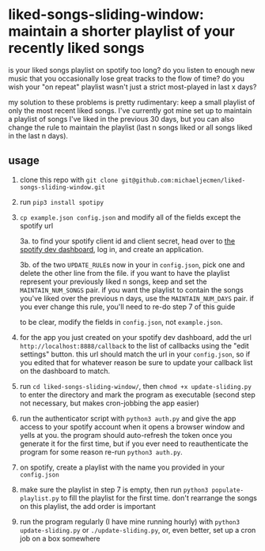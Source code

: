 # liked-songs-sliding-window: maintain a shorter playlist of your recently liked songs 

is your liked songs playlist on spotify too long? do you listen to enough new music that you occasionally lose great tracks to the flow of time? do you wish your "on repeat" playlist wasn't just a strict most-played in last x days?

my solution to these problems is pretty rudimentary: keep a small playlist of only the most recent liked songs. I've currently got mine set up to maintain a playlist of songs I've liked in the previous 30 days, but you can also change the rule to maintain the playlist (last n songs liked or all songs liked in the last n days).

## usage
1. clone this repo with ```git clone git@github.com:michaeljecmen/liked-songs-sliding-window.git```
2. run ```pip3 install spotipy```
3.  ```cp example.json config.json``` and modify all of the fields except the spotify url
        
    3a. to find your spotify client id and client secret, head over to [the spotify dev dashboard](https://developer.spotify.com/dashboard/), log in, and create an application. 

    3b. of the two ```UPDATE_RULE```s now in your in ```config.json```, pick one and delete the other line from the file. if you want to have the playlist represent your previously liked n songs, keep and set the ```MAINTAIN_NUM_SONGS``` pair. if you want the playlist to contain the songs you've liked over the previous n days, use the ```MAINTAIN_NUM_DAYS``` pair. if you ever change this rule, you'll need to re-do step 7 of this guide
    
    to be clear, modify the fields in ```config.json```, not ```example.json```.
4. for the app you just created on your spotify dev dashboard, add the url ```http://localhost:8888/callback``` to the list of callbacks using the "edit settings" button. this url should match the url in your ```config.json```, so if you edited that for whatever reason be sure to update your callback list on the dashboard to match.
5. run ```cd liked-songs-sliding-window/```, then ```chmod +x update-sliding.py``` to enter the directory and mark the program as executable (second step not necessary, but makes cron-jobbing the app easier)
6. run the authenticator script with ```python3 auth.py``` and give the app access to your spotify account when it opens a browser window and yells at you. the program should auto-refresh the token once you generate it for the first time, but if you ever need to reauthenticate the program for some reason re-run ```python3 auth.py```.
7. on spotify, create a playlist with the name you provided in your ```config.json```
8. make sure the playlist in step 7 is empty, then run ```python3 populate-playlist.py``` to fill the playlist for the first time. don't rearrange the songs on this playlist, the add order is important
9. run the program regularly (I have mine running hourly) with ```python3 update-sliding.py``` or ```./update-sliding.py```, or, even better, set up a cron job on a box somewhere